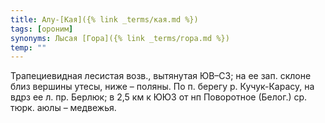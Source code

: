 ```yaml
---
title: Алу-[Кая]({% link _terms/кая.md %})
tags: [ороним]
synonyms: Лысая [Гора]({% link _terms/гора.md %})
temp: ""
---
```


Трапециевидная лесистая возв., вытянутая ЮВ–СЗ; на ее зап. склоне близ вершины
утесы, ниже – поляны. По п. берегу р. Кучук-Карасу, на вдрз ее л. пр. Берлюк; в
2,5 км к ЮЮЗ от нп Поворотное (Белог.) ср. тюрк. аюлы – медвежья.
